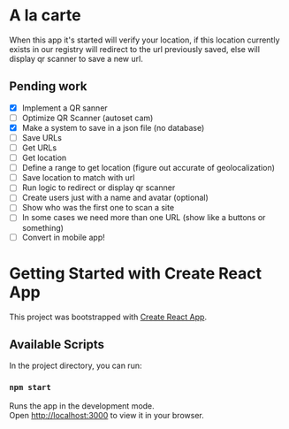 # A la carte

When this app it's started will verify your location, if this location
currently exists in our registry will redirect to the url previously
saved, else will display qr scanner to save a new url.

## Pending work
- [X] Implement a QR sanner
- [ ] Optimize QR Scanner (autoset cam)
- [X] Make a system to save in a json file (no database)
- [ ] Save URLs
- [ ] Get URLs
- [ ] Get location
- [ ] Define a range to get location (figure out accurate of geolocalization)
- [ ] Save location to match with url
- [ ] Run logic to redirect or display qr scanner
- [ ] Create users just with a name and avatar (optional)
- [ ] Show who was the first one to scan a site
- [ ] In some cases we need more than one URL (show like a buttons or something)
- [ ] Convert in mobile app!

# Getting Started with Create React App

This project was bootstrapped with [Create React App](https://github.com/facebook/create-react-app).

## Available Scripts

In the project directory, you can run:

### `npm start`

Runs the app in the development mode.\
Open [http://localhost:3000](http://localhost:3000) to view it in your browser.